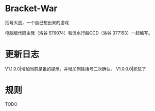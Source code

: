 # Bracket-War
括号大战，一个自己想出来的游戏

电脑版代码由我（洛谷 576074）和流水行船CCD（洛谷 377153）一起编写。

# 更新日志
V1.1.0.0|增加当前是谁的提示，并增加删除括号二次确认。
V1.0.0.0|能玩了

# 规则
TODO
